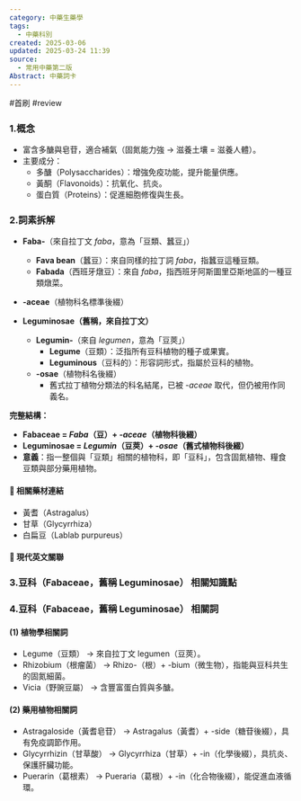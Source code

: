 ```yaml
---
category: 中藥生藥學
tags:
  - 中藥科別
created: 2025-03-06
updated: 2025-03-24 11:39
source:
  - 常用中藥第二版
Abstract: 中藥詞卡
---
```

#首刷 #review 
### 1.概念
- 富含多醣與皂苷，適合補氣（固氮能力強 → 滋養土壤 = 滋養人體）。
- 主要成分：
	- 多醣（Polysaccharides）：增強免疫功能，提升能量供應。
	- 黃酮（Flavonoids）：抗氧化、抗炎。
	- 蛋白質（Proteins）：促進細胞修復與生長。

### 2.詞素拆解

- **Faba-**（來自拉丁文 *faba*，意為「豆類、蠶豆」）  
  - **Fava bean**（蠶豆）：來自同樣的拉丁詞 *faba*，指蠶豆這種豆類。  
  - **Fabada**（西班牙燉豆）：來自 *faba*，指西班牙阿斯圖里亞斯地區的一種豆類燉菜。  

- **-aceae**（植物科名標準後綴）  

- **Leguminosae（舊稱，來自拉丁文）**  
  - **Legumin-**（來自 *legumen*，意為「豆莢」）  
    - **Legume**（豆類）：泛指所有豆科植物的種子或果實。  
    - **Leguminous**（豆科的）：形容詞形式，指屬於豆科的植物。  
  - **-osae**（植物科名後綴）  
    - 舊式拉丁植物分類法的科名結尾，已被 *-aceae* 取代，但仍被用作同義名。

**完整結構：**

- **Fabaceae = *Faba*（豆）+ *-aceae*（植物科後綴）**  
- **Leguminosae = *Legumin*（豆莢）+ *-osae*（舊式植物科後綴）**  
- **意義**：指一整個與「豆類」相關的植物科，即「豆科」，包含固氮植物、糧食豆類與部分藥用植物。  
  

#### 📌 相關藥材連結

- 黃耆（Astragalus）
- 甘草（Glycyrrhiza）
- 白扁豆（Lablab purpureus）


#### 🌿 現代英文關聯




### 3.豆科（Fabaceae，舊稱 Leguminosae） 相關知識點



### 4.豆科（Fabaceae，舊稱 Leguminosae） 相關詞
#### (1) 植物學相關詞
- Legume（豆類） → 來自拉丁文 legumen（豆莢）。
- Rhizobium（根瘤菌） → Rhizo-（根）+ -bium（微生物），指能與豆科共生的固氮細菌。
- Vicia（野豌豆屬） → 含豐富蛋白質與多醣。



#### (2) 藥用植物相關詞
- Astragaloside（黃耆皂苷） → Astragalus（黃耆）+ -side（糖苷後綴），具有免疫調節作用。
- Glycyrrhizin（甘草酸） → Glycyrrhiza（甘草）+ -in（化學後綴），具抗炎、保護肝臟功能。
- Puerarin（葛根素） → Pueraria（葛根）+ -in（化合物後綴），能促進血液循環。


